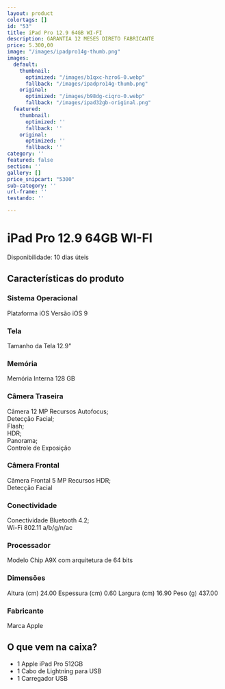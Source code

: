 ```yaml
---
layout: product
colortags: []
id: "53"
title: iPad Pro 12.9 64GB WI-FI
description: GARANTIA 12 MESES DIRETO FABRICANTE
price: 5.300,00
image: "/images/ipadpro14g-thumb.png"
images:
  default:
    thumbnail:
      optimized: "/images/b1qxc-hzro6-0.webp"
      fallback: "/images/ipadpro14g-thumb.png"
    original:
      optimized: "/images/b98dg-ciqro-0.webp"
      fallback: "/images/ipad32gb-original.png"
  featured:
    thumbnail:
      optimized: ''
      fallback: ''
    original:
      optimized: ''
      fallback: ''
category: ''
featured: false
section: ''
gallery: []
price_snipcart: "5300"
sub-category: ''
url-frame: ''
testando: ''

---
```

# iPad Pro 12.9 64GB WI-FI

Disponibilidade: 10 dias úteis

## Características do produto

### Sistema Operacional

Plataforma iOS Versão iOS 9

### Tela

Tamanho da Tela 12.9"

### Memória

Memória Interna 128 GB

### Câmera Traseira

Câmera 12 MP Recursos Autofocus;   
 Detecção Facial;   
 Flash;   
 HDR;   
 Panorama;   
 Controle de Exposição

### Câmera Frontal

Câmera Frontal 5 MP Recursos HDR;   
 Detecção Facial

### Conectividade

Conectividade Bluetooth 4.2;   
 Wi-Fi 802.11 a/b/g/n/ac

### Processador

Modelo Chip A9X com arquitetura de 64 bits

### Dimensões

Altura (cm) 24.00 Espessura (cm) 0.60 Largura (cm) 16.90 Peso (g) 437.00

### Fabricante

Marca Apple

## O que vem na caixa?

* 1 Apple iPad Pro 512GB
* 1 Cabo de Lightning para USB
* 1 Carregador USB